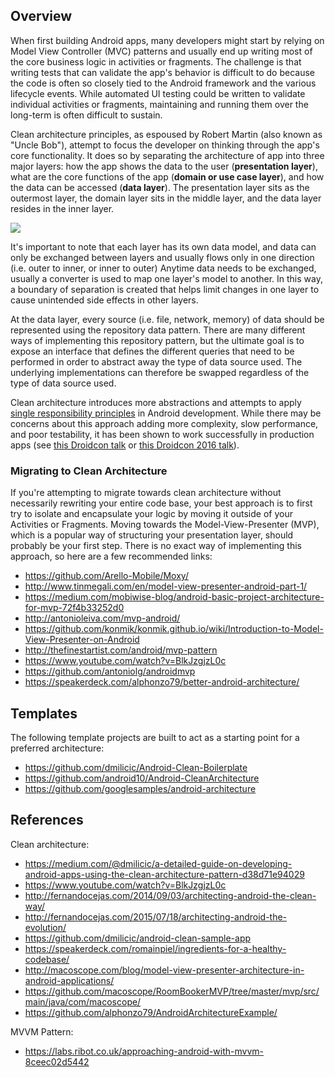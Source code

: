 ## Overview

When first building Android apps, many developers might start by relying on Model View Controller (MVC) patterns and usually end up writing most of the core business logic in activities or fragments.  The challenge is that writing tests that can validate the app's behavior is difficult to do because the code is often so closely tied to the Android framework and the various lifecycle events.  While automated UI testing could be written to validate individual activities or fragments, maintaining and running them over the long-term is often difficult to sustain.

Clean architecture principles, as espoused by Robert Martin (also known as "Uncle Bob"), attempt to focus the developer on thinking through the app's core functionality.  It does so by separating the architecture of app into three major layers: how the app shows the data to the user (**presentation layer**), what are the core functions of the app (**domain or use case layer**), and how the data can be accessed (**data layer**).  The presentation layer sits as the outermost layer, the domain layer sits in the middle layer, and the data layer resides in the inner layer.  

<img src="http://i.imgur.com/tJxzrx2.png" />

It's important to note that each layer has its own data model, and data can only be exchanged between layers and usually flows only in one direction (i.e. outer to inner, or inner to outer)  Anytime data needs to be exchanged, usually a converter is used to map one layer's model to another.  In this way, a boundary of separation is created that helps limit changes in one layer to cause unintended side effects in other layers.

At the data layer, every source (i.e. file, network, memory) of data should be represented using the repository data pattern.  There are many different ways of implementing this repository pattern, but the ultimate goal is to expose an interface that defines the different queries that need to be performed in order to abstract away the type of data source used.  The underlying implementations can therefore be swapped regardless of the type of data source used.

Clean architecture introduces more abstractions and attempts to apply [single responsibility principles](https://en.wikipedia.org/wiki/Single_responsibility_principle) in Android development.  While there may be concerns about this approach adding more complexity, slow performance, and poor testability, it has been shown to work successfully in production apps (see [this Droidcon talk](https://www.youtube.com/watch?v=-oZswd1j5H0) or [this Droidcon 2016 talk](https://www.youtube.com/watch?v=R89ufpJI3SY)).

### Migrating to Clean Architecture

If you're attempting to migrate towards clean architecture without necessarily rewriting your entire code base, your best approach is to first try to isolate and encapsulate your logic by moving it outside of your Activities or Fragments.  Moving towards the Model-View-Presenter (MVP), which is a popular way of structuring your presentation layer, should probably be your first step.  There is no exact way of implementing this approach, so here are a few recommended links:

* <https://github.com/Arello-Mobile/Moxy/>
* <http://www.tinmegali.com/en/model-view-presenter-android-part-1/>
* <https://medium.com/mobiwise-blog/android-basic-project-architecture-for-mvp-72f4b33252d0>
* <http://antonioleiva.com/mvp-android/>
* <https://github.com/konmik/konmik.github.io/wiki/Introduction-to-Model-View-Presenter-on-Android>
* <http://thefinestartist.com/android/mvp-pattern>
* <https://www.youtube.com/watch?v=BlkJzgjzL0c>
* <https://github.com/antoniolg/androidmvp>
* <https://speakerdeck.com/alphonzo79/better-android-architecture/>

## Templates

The following template projects are built to act as a starting point for a preferred architecture:

 * <https://github.com/dmilicic/Android-Clean-Boilerplate>
 * <https://github.com/android10/Android-CleanArchitecture>
 * <https://github.com/googlesamples/android-architecture>

## References

Clean architecture:

* <https://medium.com/@dmilicic/a-detailed-guide-on-developing-android-apps-using-the-clean-architecture-pattern-d38d71e94029>
* <https://www.youtube.com/watch?v=BlkJzgjzL0c>
* <http://fernandocejas.com/2014/09/03/architecting-android-the-clean-way/>
* <http://fernandocejas.com/2015/07/18/architecting-android-the-evolution/>
* <https://github.com/dmilicic/android-clean-sample-app>
* <https://speakerdeck.com/romainpiel/ingredients-for-a-healthy-codebase/>
* <http://macoscope.com/blog/model-view-presenter-architecture-in-android-applications/>
* <https://github.com/macoscope/RoomBookerMVP/tree/master/mvp/src/main/java/com/macoscope/>
* <https://github.com/alphonzo79/AndroidArchitectureExample/>

MVVM Pattern:
* <https://labs.ribot.co.uk/approaching-android-with-mvvm-8ceec02d5442>

